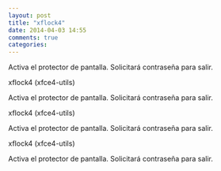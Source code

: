 ```yaml
---
layout: post
title: "xflock4"
date: 2014-04-03 14:55
comments: true
categories: 
---
```

Activa el protector de pantalla. Solicitará contraseña para salir.

xflock4 (xfce4-utils)

Activa el protector de pantalla. Solicitará contraseña para salir.

xflock4 (xfce4-utils)

Activa el protector de pantalla. Solicitará contraseña para salir.

xflock4 (xfce4-utils)

Activa el protector de pantalla. Solicitará contraseña para salir.

